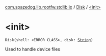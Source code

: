 [com.spazedog.lib.rootfw.stdlib.io](../index.md) / [Disk](index.md) / [&lt;init&gt;](.)

# &lt;init&gt;

`Disk(shell: <ERROR CLASS>, disk: `[`String`](https://kotlinlang.org/api/latest/jvm/stdlib/kotlin/-string/index.html)`)`

Used to handle device files

